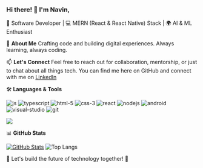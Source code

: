 ### Hi there! 👋 I'm Navin,

🚀 Software Developer | 💻 MERN (React & React Native) Stack | 🌍 AI & ML Enthusiast

🌟 **About Me**
Crafting code and building digital experiences. Always learning, always coding.

📫 **Let's Connect**
Feel free to reach out for collaboration, mentorship, or just to chat about all things tech. You can find me here on GitHub and connect with me on [LinkedIn](https://www.linkedin.com/in/navin-prasanth-r-1b6b1321b/)

🛠️ **Languages & Tools**

![js](https://github.com/navinym10/navinym10/assets/122440908/00ab9121-3919-40e1-a772-287ee00cb1a9)
![typescript](https://github.com/navinym10/navinym10/assets/122440908/d78b4867-8598-47e1-81cd-47b465983987)
![html-5](https://github.com/navinym10/navinym10/assets/122440908/84f8b001-94d5-464c-908b-abf42fd2ebe7)
![css-3](https://github.com/navinym10/navinym10/assets/122440908/cfab1ee4-9d5a-46c7-af89-40cc99063469)
![react](https://github.com/navinym10/navinym10/assets/122440908/71298f7f-c8ff-4b7b-b423-1f2cfb213713)
![nodejs](https://github.com/navinym10/navinym10/assets/122440908/96f563d2-9cdb-40a6-a40e-8deefe2791ee)
![android](https://github.com/navinym10/navinym10/assets/122440908/bd2a3bc5-6379-4a28-b21a-c27bbc429edd)
![visual-studio](https://github.com/navinym10/navinym10/assets/122440908/0a3cb77c-dd17-4d2f-b61d-2aa2f0cbccaf)
![git](https://github.com/navinym10/navinym10/assets/122440908/affa78e5-0651-4be6-a24f-bae22a79f185)


![](https://komarev.com/ghpvc/?username=your-github-navinym10&color=blue)
    
📊 **GitHub Stats**

[![GitHub Stats](https://github-readme-stats.vercel.app/api?username=navinym10&show_icons=true&theme=dark)](https://github.com/navinym10)
![Top Langs](https://github-readme-stats.vercel.app/api/top-langs/?username=navinym10&theme=tokyonight)


🚀 Let's build the future of technology together! 🌟
